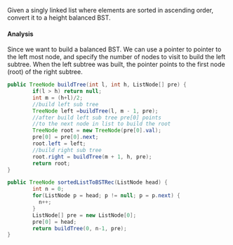 Given a singly linked list where elements are sorted in ascending order, convert it to a height balanced BST.


#### Analysis

Since we want to build a balanced BST. We can use a pointer to pointer to the left most node, and specify the number of nodes
to visit to build the left subtree. When the left subtree was built, the pointer points to the first node (root) of the right 
subtree.

```java
public TreeNode buildTree(int l, int h, ListNode[] pre) {
        if(l > h) return null;
        int m = (h+l)/2;
        //build left sub tree
        TreeNode left =buildTree(l, m - 1, pre);
        //after build left sub tree pre[0] points
        //to the next node in list to build the root
        TreeNode root = new TreeNode(pre[0].val);
        pre[0] = pre[0].next;
        root.left = left;
        //build right sub tree
        root.right = buildTree(m + 1, h, pre);          
        return root;
}

public TreeNode sortedListToBSTRec(ListNode head) {
        int n = 0;
        for(ListNode p = head; p != null; p = p.next) {
          n++;
        }
        ListNode[] pre = new ListNode[0];  
        pre[0] = head;
        return buildTree(0, n-1, pre);
}
```
